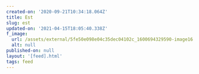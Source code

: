```yaml
---
created-on: '2020-09-21T10:34:18.064Z'
title: Est
slug: est
updated-on: '2021-04-15T18:05:40.338Z'
f_image:
  url: /assets/external/5fe50e098e04c35dec04102c_1600694329590-image16.jpg
  alt: null
published-on: null
layout: '[feed].html'
tags: feed
---
```



